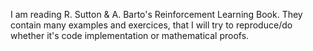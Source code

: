 I am reading R. Sutton & A. Barto's Reinforcement Learning Book.
They contain many examples and exercices, that I will try to reproduce/do whether it's code implementation or mathematical proofs.
